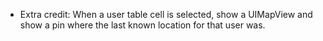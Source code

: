 - Extra credit: When a user table cell is selected, show a UIMapView and show a pin where the last known location for that user was.

